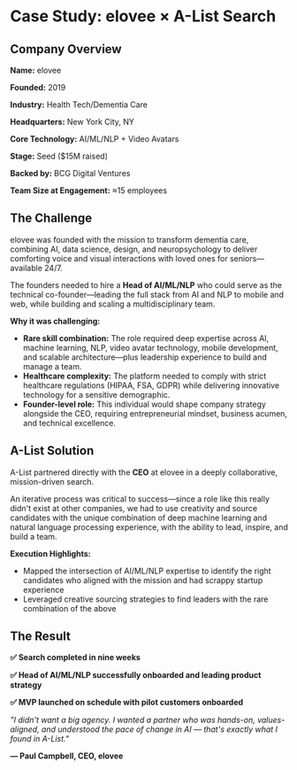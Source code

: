 # **Case Study: elovee × A-List Search**

## **Company Overview**

**Name:** elovee

**Founded:** 2019

**Industry:** Health Tech/Dementia Care

**Headquarters:** New York City, NY

**Core Technology:** AI/ML/NLP \+ Video Avatars

**Stage:** Seed ($15M raised)

**Backed by:** BCG Digital Ventures

**Team Size at Engagement:** ≈15 employees

## **The Challenge**

elovee was founded with the mission to transform dementia care, combining AI, data science, design, and neuropsychology to deliver comforting voice and visual interactions with loved ones for seniors—available 24/7.

The founders needed to hire a **Head of AI/ML/NLP** who could serve as the technical co-founder—leading the full stack from AI and NLP to mobile and web, while building and scaling a multidisciplinary team.

**Why it was challenging:**

* **Rare skill combination:** The role required deep expertise across AI, machine learning, NLP, video avatar technology, mobile development, and scalable architecture—plus leadership experience to build and manage a team.  
* **Healthcare complexity:** The platform needed to comply with strict healthcare regulations (HIPAA, FSA, GDPR) while delivering innovative technology for a sensitive demographic.  
* **Founder-level role:** This individual would shape company strategy alongside the CEO, requiring entrepreneurial mindset, business acumen, and technical excellence.

## **A-List Solution**

A-List partnered directly with the **CEO** at elovee in a deeply collaborative, mission-driven search.

An iterative process was critical to success—since a role like this really didn't exist at other companies, we had to use creativity and source candidates with the unique combination of deep machine learning and natural language processing experience, with the ability to lead, inspire, and build a team.

**Execution Highlights:**

* Mapped the intersection of AI/ML/NLP expertise to identify the right candidates who aligned with the mission and had scrappy startup experience  
* Leveraged creative sourcing strategies to find leaders with the rare combination of the above

## **The Result**

**✅ Search completed in nine weeks**

**✅ Head of AI/ML/NLP successfully onboarded and leading product strategy**

**✅ MVP launched on schedule with pilot customers onboarded**

*"I didn't want a big agency. I wanted a partner who was hands-on, values-aligned, and understood the pace of change in AI — that's exactly what I found in A-List."*

**— Paul Campbell, CEO, elovee**